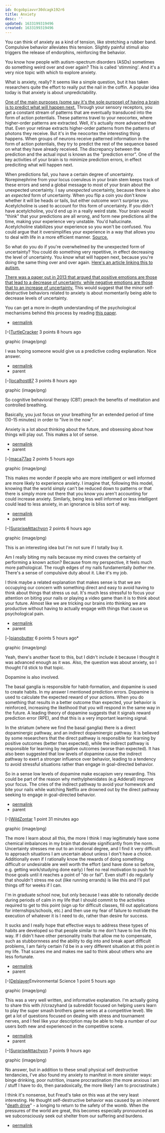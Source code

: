 ```yaml
---
id: 0cgobpiavvr30dcagk192r6
title: Anxiety
desc: ''
updated: 1633199319496
created: 1633199319496
---
```


You can think of anxiety as a kind of tension, like stretching a rubber band. Compulsive behavior alleviates this tension. Slightly painful stimuli also triggers the release of endorphins, reinforcing the behavior.

You know how people with autism-spectrum disorders (ASDs) sometimes do something weird over and over again? This is called 'stimming'. And it's a very nice topic with which to explore anxiety.

What is anxiety, really? It seems like a simple question, but it has taken researchers quite the effort to really put the nail in the coffin. A popular idea today is that anxiety is about unpredictability.

[One of the main purposes (some say it's the sole purpose) of having a brain is to predict what will happen next.](http://www2.econ.iastate.edu/tesfatsi/WhateverNext.PredictiveBrainsSituatedAgentsFutureCogSci.AClark2012.pdf) Through your sensory receptors, you get a constant stream of patterns that are eventually transduced into the form of action potentials. These patterns travel to your neocortex, where higher-order patterns are extracted. Well, it's actually more advanced than that. Even your retinae extracts higher-order patterns from the patterns of photons they receive. But it's in the neocortex the interesting thing happens. When groups of neurons receive patterned information in the form of action potentials, they try to predict the rest of the sequence based on what they have already received. The discrepancy between the prediction and the actual input is known as the "prediction error". One of the key activities of your brain is to minimize prediction errors, in effect prediciting what will happen next.

When predictions fail, you have a certain degree of uncertainty. Norepinephrine from your locus coeruleus in your brain stem keeps track of these errors and send a global message to most of your brain about the unexpected uncertainty. I say *unexpected* uncertainty, because there is also an *expected* form of uncertainty. When you flip a coin you don't know whether it will be heads or tails, but either outcome won't surprise you. Acetylcholine is used to account for this form of uncertainty. If you didn't have acetylcholine, you'd end up in a really weird state. Your brain would "think" that your predictions are all wrong, and form new predictions all the time, making your experience very unstable. You'd hallucinate. Acetylcholine stabilizes your experience so you won't be confused. You could argue that it oversimplifies your experience in a way that allows you to deal with life in a more efficient manner. [Source.](http://www.gatsby.ucl.ac.uk/%7Edayan/papers/ydnips02.pdf)

So what do you do if you're overwhelmed by the unexpected form of uncertainty? You could do something very repetitive, in effect decreasing the level of uncertainty. You *know* what will happen next, because you're doing the same thing over and over again. [Here's an article linking this to autism.](http://journal.frontiersin.org/article/10.3389/fnhum.2014.00302/abstract)

[There was a paper out in 2013 that argued that positive emotions are those that lead to a decrease of uncertainty, while negative emotions are those that to an increase of uncertainty.](http://journals.plos.org/ploscompbiol/article?id=10.1371/journal.pcbi.1003094) This would suggest that the minor self-destructive behaviors related to anxiety is about momentarily being able to decrease levels of uncertainty.

You can get a more in-depth understanding of the psychological mechanisms behind this process by reading [this paper](http://www.yorku.ca/mar/Hirsh%20et%20al%20in%20press_PsychRev_Entropy%20Model%20of%20Uncertainty.pdf).

* [permalink](https://www.reddit.com/r/askscience/comments/3ujps9/why_does_anxiety_often_manifest_in_minor/cxfqgbn)

[–][TurtleCracker](https://www.reddit.com/user/TurtleCracker) 3 points 8 hours ago

graphic (image/png)

I was hoping someone would give us a predictive coding explanation. Nice answer.

* [permalink](https://www.reddit.com/r/askscience/comments/3ujps9/why_does_anxiety_often_manifest_in_minor/cxfrft8)
* parent

[–][localhost87](https://www.reddit.com/user/localhost87) 3 points 8 hours ago

graphic (image/png)

So cognitive behavioral therapy (CBT) preach the benefits of meditation and controlled breathing.

Basically, you just focus on your breathing for an extended period of time (10-15 minutes) in order to "live in the now".

Anxiety is a lot about thinking about the future, and obsessing about how things will play out. This makes a lot of sense.

* [permalink](https://www.reddit.com/r/askscience/comments/3ujps9/why_does_anxiety_often_manifest_in_minor/cxfrif5)
* parent

[–][maca77aq](https://www.reddit.com/user/maca77aq) 2 points 5 hours ago

graphic (image/png)

This makes me wonder if people who are more intelligent or well informed are more likely to experience anxiety. I imagine that, following this model, knowing that the world simply can't be reduced down to patterns or that there is simply more out there that you know you aren't accounting for could increase anxiety. Similarly, being less well informed or less intelligent could lead to less anxiety, in an ignorance is bliss sort of way.

* [permalink](https://www.reddit.com/r/askscience/comments/3ujps9/why_does_anxiety_often_manifest_in_minor/cxfwwz3)
* parent

[–][SurpriseAttachyon](https://www.reddit.com/user/SurpriseAttachyon) 2 points 6 hours ago

graphic (image/png)

This is an interesting idea but I'm not sure if I totally buy it.

Am I really biting my nails because my mind craves the certainty of performing a known action? Because from my perspective, it feels much more pathological. The rough edges of my nails fundamentally *bother* me. There's a sense of compulsive duty about it. Like it's my job.

I think maybe a related explanation that makes sense is that we are occupying our concern with something direct and easy to avoid having to think about things that stress us out. It's much less stressful to focus your attention on biting your nails or playing a video game than it is to think about your future. Almost like we are tricking our brains into thinking we are productive without having to actually engage with things that cause us psychological pain.

* [permalink](https://www.reddit.com/r/askscience/comments/3ujps9/why_does_anxiety_often_manifest_in_minor/cxfurnc)
* parent

[–][pianobutter](https://www.reddit.com/user/pianobutter) 6 points 5 hours ago*

graphic (image/png)

Yeah, there's another facet to this, but I didn't include it because I thought it was advanced enough as it was. Also, the question was about anxiety, so I thought I'd stick to that topic.

Dopamine is also involved.

The basal ganglia is responsible for habit-formation, and dopamine is used to create habits. In my answer I mentioned prediction errors. Dopamine is used to calculate the expected reward of your actions. When you do something that results in a better outcome than expected, your behavior is reinforced, increasing the likelihood that you will respond in the same way in the future. A leading theory of dopamine suggests that it signals reward prediction error (RPE), and that this is a very important learning signal.

In the striatum (where we find the basal ganglia) there is a direct dopaminergic pathway, and an indirect dopaminergic pathway. It is believed by some researchers that the direct pathway is responsible for learning by positive outcomes (better than expected), while the indirect pathway is responsible for learning by negative outcomes (worse than expected). It has also been suggested that low levels of dopamine cause the indirect pathway to exert a stronger influence over behavior, leading to a tendency to avoid stressful situations rather than engage in goal-directed behavior.

So in a sense low levels of dopamine make escapism very rewarding. This could be part of the reason why methylphenidates (e.g Adderall) improve your focus. The cries of the indirect pathway to avoid your homework and bite your nails while watching Netflix are drowned out by the direct pathway seeking to engage in goal-directed behavior.

* [permalink](https://www.reddit.com/r/askscience/comments/3ujps9/why_does_anxiety_often_manifest_in_minor/cxfx889)
* parent

[–][WildZontar](https://www.reddit.com/user/WildZontar) 1 point 31 minutes ago

graphic (image/png)

The more I learn about all this, the more I think I may legitimately have some chemical imbalances in my brain that deviate significantly from the norm. Uncertainty stresses me out to an irrational degree, and I find it very difficult to approach situations I am uncertain about unless I don't have a choice. Additionally even if I rationally know the rewards of doing something difficult or undesirable are well worth the effort (and have done so before, e.g. getting work/studying done early) I feel no real motivation to push for those goals until it reaches a point of "do or fail". Even stuff I do regularly that shouldn't stress me out (like running errands) is like this and I'll put things off for weeks if I can.

I'm in graduate school now, but only because I was able to rationally decide during periods of calm in my life that I should commit to the activities required to get to this point (sign up for difficult classes, fill out applications for internships/schools, etc.) and then use my fear of failure to motivate the execution of whatever it is I need to do, rather than desire for success.

It sucks and I really hope that effective ways to address these types of habits are developed so that people similar to me don't have to live life this way. If I didn't have other personality traits that allow me to compensate, such as stubbornness and the ability to dig into and break apart difficult problems, I am fairly certain I'd be in a very different situation at this point in my life. That scares me and makes me sad to think about others who are less fortunate.

* [permalink](https://www.reddit.com/r/askscience/comments/3ujps9/why_does_anxiety_often_manifest_in_minor/cxg6gc0)
* parent

[–][Delslayer](https://www.reddit.com/user/Delslayer)Environmental Science 1 point 5 hours ago

graphic (image/png)

This was a very well written, and informative explanation. I'm actually going to share this with /r/crazyhand (a subreddit focused on helping users learn to play the super smash brothers game series at a competitive level). We get a lot of questions focused on dealing with stress and tournament nerves, and I feel like your description may be able to help a number of our users both new and experienced in the competitive scene.

* [permalink](https://www.reddit.com/r/askscience/comments/3ujps9/why_does_anxiety_often_manifest_in_minor/cxfvia2)
* parent

[–][SurpriseAttachyon](https://www.reddit.com/user/SurpriseAttachyon) 7 points 9 hours ago

graphic (image/png)

No answer, but in addition to these small physical self destructive tendancies, I've also found my anxiety to manifest in more sinister ways: binge drinking, poor nutrition, insane procrastination (the more anxious I am / stuff I have to do, then paradoxically, the more likely I am to procrastinate.)

I think it's nonsense, but Freud's take on this was at the very least interesting. He thought self-destructive behavior was caused by an inherent "[death drive](https://en.wikipedia.org/wiki/Death_drive)" - a longing to return to the safety of the womb. When the pressures of the world are great, this becomes especially pronounced as we subconsciously seek out shelter from our suffering and burdens.

* [permalink](https://www.reddit.com/r/askscience/comments/3ujps9/why_does_anxiety_often_manifest_in_minor/cxfq0sw)

